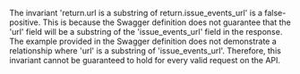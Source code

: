 The invariant 'return.url is a substring of return.issue_events_url' is a false-positive. This is because the Swagger definition does not guarantee that the 'url' field will be a substring of the 'issue_events_url' field in the response. The example provided in the Swagger definition does not demonstrate a relationship where 'url' is a substring of 'issue_events_url'. Therefore, this invariant cannot be guaranteed to hold for every valid request on the API.
